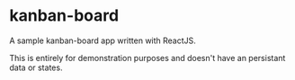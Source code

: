 # kanban-board
A sample kanban-board app written with ReactJS.

This is entirely for demonstration purposes and doesn't have an persistant data or states.